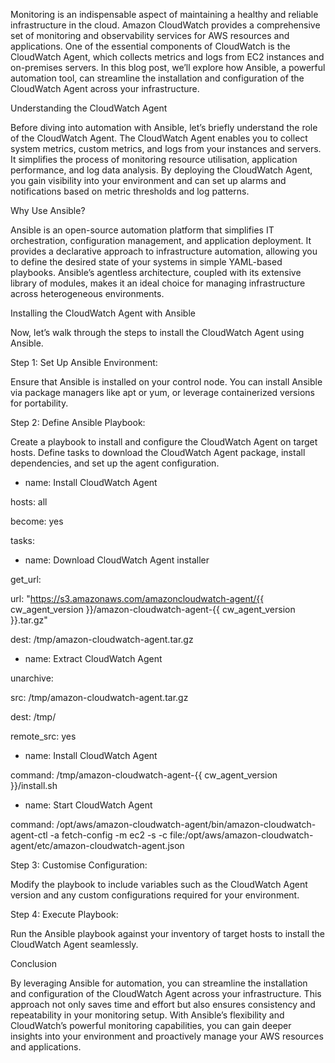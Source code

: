 ﻿Monitoring is an indispensable aspect of maintaining a healthy and reliable infrastructure in the cloud. Amazon CloudWatch provides a comprehensive set of monitoring and observability services for AWS resources and applications. One of the essential components of CloudWatch is the CloudWatch Agent, which collects metrics and logs from EC2 instances and on-premises servers. In this blog post, we’ll explore how Ansible, a powerful automation tool, can streamline the installation and configuration of the CloudWatch Agent across your infrastructure.

Understanding the CloudWatch Agent

Before diving into automation with Ansible, let’s briefly understand the role of the CloudWatch Agent. The CloudWatch Agent enables you to collect system metrics, custom metrics, and logs from your instances and servers. It simplifies the process of monitoring resource utilisation, application performance, and log data analysis. By deploying the CloudWatch Agent, you gain visibility into your environment and can set up alarms and notifications based on metric thresholds and log patterns.

Why Use Ansible?

Ansible is an open-source automation platform that simplifies IT orchestration, configuration management, and application deployment. It provides a declarative approach to infrastructure automation, allowing you to define the desired state of your systems in simple YAML-based playbooks. Ansible’s agentless architecture, coupled with its extensive library of modules, makes it an ideal choice for managing infrastructure across heterogeneous environments.

Installing the CloudWatch Agent with Ansible

Now, let’s walk through the steps to install the CloudWatch Agent using Ansible.

Step 1: Set Up Ansible Environment:

Ensure that Ansible is installed on your control node. You can install Ansible via package managers like apt or yum, or leverage containerized versions for portability.

Step 2: Define Ansible Playbook:

Create a playbook to install and configure the CloudWatch Agent on target hosts. Define tasks to download the CloudWatch Agent package, install dependencies, and set up the agent configuration.

- name: Install CloudWatch Agent

hosts: all

become: yes

tasks:

- name: Download CloudWatch Agent installer

get\_url:

url: "https://s3.amazonaws.com/amazoncloudwatch-agent/{{ cw\_agent\_version }}/amazon-cloudwatch-agent-{{ cw\_agent\_version }}.tar.gz"

dest: /tmp/amazon-cloudwatch-agent.tar.gz

- name: Extract CloudWatch Agent

unarchive:

src: /tmp/amazon-cloudwatch-agent.tar.gz

dest: /tmp/

remote\_src: yes

- name: Install CloudWatch Agent

command: /tmp/amazon-cloudwatch-agent-{{ cw\_agent\_version  }}/install.sh

- name: Start CloudWatch Agent

command: /opt/aws/amazon-cloudwatch-agent/bin/amazon-cloudwatch-agent-ctl -a fetch-config -m ec2 -s -c file:/opt/aws/amazon-cloudwatch-agent/etc/amazon-cloudwatch-agent.json

Step 3: Customise Configuration:

Modify the playbook to include variables such as the CloudWatch Agent version and any custom configurations required for your environment.

Step 4: Execute Playbook:

Run the Ansible playbook against your inventory of target hosts to install the CloudWatch Agent seamlessly.

Conclusion

By leveraging Ansible for automation, you can streamline the installation and configuration of the CloudWatch Agent across your infrastructure. This approach not only saves time and effort but also ensures consistency and repeatability in your monitoring setup. With Ansible’s flexibility and CloudWatch’s powerful monitoring capabilities, you can gain deeper insights into your environment and proactively manage your AWS resources and applications.
